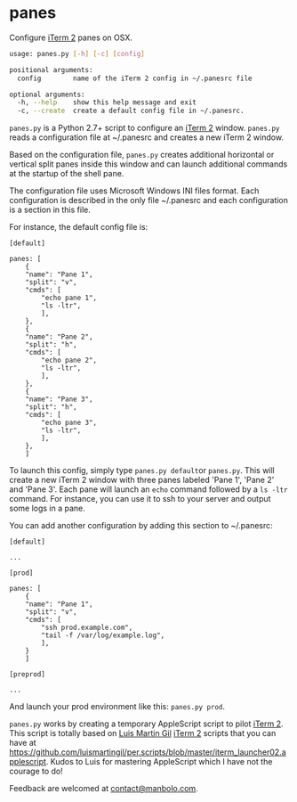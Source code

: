 panes
=====

Configure [iTerm 2][] panes on OSX.

```bash
usage: panes.py [-h] [-c] [config]

positional arguments:
  config        name of the iTerm 2 config in ~/.panesrc file

optional arguments:
  -h, --help    show this help message and exit
  -c, --create  create a default config file in ~/.panesrc.
```
  
`panes.py` is a Python 2.7+ script to configure an [iTerm 2][] window.
`panes.py` reads a configuration file at ~/.panesrc and creates a new iTerm 2 window.

Based on the configuration file, `panes.py` creates additional horizontal or vertical split panes inside this window and can launch additional commands at the startup of the shell pane.

The configuration file uses Microsoft Windows INI files format. Each configuration is described in the only file ~/.panesrc and each configuration is a section in this file.
 
For instance, the default config file is:

```
[default]

panes: [
    {
    "name": "Pane 1",
    "split": "v",
    "cmds": [
        "echo pane 1",
        "ls -ltr",
        ],
    },
    {
    "name": "Pane 2",
    "split": "h",
    "cmds": [
        "echo pane 2",
        "ls -ltr",
        ],
    },
    {
    "name": "Pane 3",
    "split": "h",
    "cmds": [
        "echo pane 3",
        "ls -ltr",
        ],
    },
    ]
```

To launch this config, simply type `panes.py default`or `panes.py`. This will create a new iTerm 2 window with three panes labeled 'Pane 1', 'Pane 2' and 'Pane 3'. Each pane will launch an `echo` command followed by a `ls -ltr` command. For instance, you can use it to ssh to your server and output some logs in a pane.

You can add another configuration by adding this section to ~/.panesrc:

```
[default]

...

[prod]

panes: [
    {
    "name": "Pane 1",
    "split": "v",
    "cmds": [
        "ssh prod.example.com",
        "tail -f /var/log/example.log",
        ],
    }
    ]
    
[preprod]

...

```

And launch your prod environment like this: `panes.py prod`.


`panes.py` works by creating a temporary AppleScript script to pilot [iTerm 2][]. This script is totally based on [Luis Martin Gil][] [iTerm 2][] scripts that you can have at <https://github.com/luismartingil/per.scripts/blob/master/iterm_launcher02.applescript>. Kudos to Luis for mastering AppleScript which I have not the courage to do!

Feedback are welcomed at contact@manbolo.com.

[iTerm 2]: http://www.iterm2.com/
[Luis Martin Gil]: http://www.luismartingil.com/
